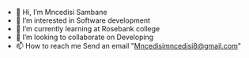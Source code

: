 - 👋 Hi, I’m Mncedisi Sambane 
- 👀 I’m interested in Software development 
- 🌱 I’m currently learning at Rosebank college 
- 💞️ I’m looking to collaborate on Developing 
- 📫 How to reach me Send an email "Mncedisimncedisi8@gmail.com" 

<!---
SekuRyt25/SekuRyt25 is a ✨ special ✨ repository because its `README.md` (this file) appears on your GitHub profile.
You can click the Preview link to take a look at your changes.
--->
